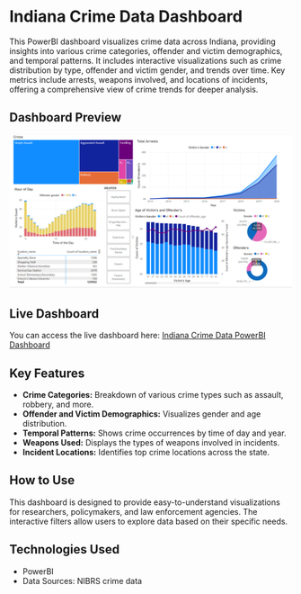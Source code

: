 # Indiana Crime Data Dashboard

This PowerBI dashboard visualizes crime data across Indiana, providing insights into various crime categories, offender and victim demographics, and temporal patterns. It includes interactive visualizations such as crime distribution by type, offender and victim gender, and trends over time. Key metrics include arrests, weapons involved, and locations of incidents, offering a comprehensive view of crime trends for deeper analysis.

## Dashboard Preview

![Indiana Crime Data Dashboard](https://github.com/ChiranthanS/Visualisation/blob/main/dashboard.png)

## Live Dashboard

You can access the live dashboard here: [Indiana Crime Data PowerBI Dashboard](https://app.powerbi.com/view?r=eyJrIjoiYTUwMDQ0ZDItMzEwNC00NWVjLWJmY2EtMTdiZDlhNzZmZjk0IiwidCI6IjExMTNiZTM0LWFlZDEtNGQwMC1hYjRiLWNkZDAyNTEwYmU5MSIsImMiOjN9)

## Key Features
- **Crime Categories:** Breakdown of various crime types such as assault, robbery, and more.
- **Offender and Victim Demographics:** Visualizes gender and age distribution.
- **Temporal Patterns:** Shows crime occurrences by time of day and year.
- **Weapons Used:** Displays the types of weapons involved in incidents.
- **Incident Locations:** Identifies top crime locations across the state.

## How to Use
This dashboard is designed to provide easy-to-understand visualizations for researchers, policymakers, and law enforcement agencies. The interactive filters allow users to explore data based on their specific needs.

## Technologies Used
- PowerBI
- Data Sources: NIBRS crime data
